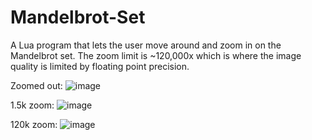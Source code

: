 # Mandelbrot-Set

A Lua program that lets the user move around and zoom in on the Mandelbrot set. The zoom limit is ~120,000x which is where the image quality is limited by floating point precision.

Zoomed out:
![image](https://github.com/user-attachments/assets/ebde5b30-9b5e-4407-bc9d-16b9047b9bdb)

1.5k zoom:
![image](https://github.com/user-attachments/assets/5ce27d00-f1c5-43df-804c-85a631e75ad0)

120k zoom:
![image](https://github.com/user-attachments/assets/e10cf0b8-f7ef-4000-8fc4-35703ad7d597)
